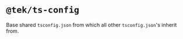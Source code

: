 # `@tek/ts-config`

Base shared `tsconfig.json` from which all other `tsconfig.json`'s inherit from.
